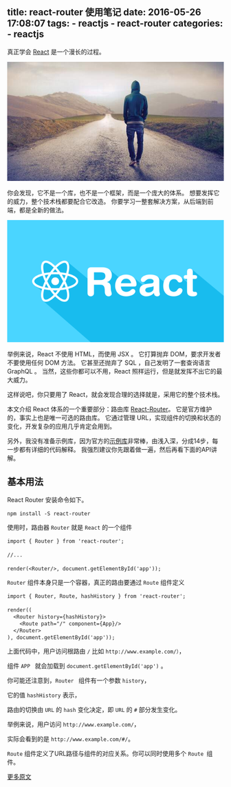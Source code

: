 title: react-router 使用笔记
date: 2016-05-26 17:08:07
tags:
    - reactjs
    - react-router
categories:
    - reactjs
---

真正学会 [React](https://facebook.github.io/react/) 是一个漫长的过程。

![漫长的过程](../../update/20160526/lu.jpg)


你会发现，它不是一个库，也不是一个框架，而是一个庞大的体系。
想要发挥它的威力，整个技术栈都要配合它改造。
你要学习一整套解决方案，从后端到前端，都是全新的做法。


![reactjs](../../update/20160526/react.png)

举例来说，React 不使用 HTML，而使用 JSX 。
它打算抛弃 DOM，要求开发者不要使用任何 DOM 方法。
它甚至还抛弃了 SQL ，自己发明了一套查询语言 GraphQL 。
当然，这些你都可以不用，React 照样运行，但是就发挥不出它的最大威力。


这样说吧，你只要用了 React，就会发现合理的选择就是，采用它的整个技术栈。


本文介绍 React 体系的一个重要部分：路由库 [React-Router](https://github.com/reactjs/react-router)。
它是官方维护的，事实上也是唯一可选的路由库。
它通过管理 URL，实现组件的切换和状态的变化，开发复杂的应用几乎肯定会用到。



另外，我没有准备示例库，因为官方的[示例库](https://github.com/reactjs/react-router-tutorial/tree/master/lessons)非常棒，由浅入深，分成14步，每一步都有详细的代码解释。
我强烈建议你先跟着做一遍，然后再看下面的API讲解。


## 基本用法

React Router 安装命令如下。

```
npm install -S react-router
```

使用时，路由器 `Router` 就是 `React` 的一个组件

```
import { Router } from 'react-router';

//...

render(<Router/>, document.getElementById('app'));
```


`Router` 组件本身只是一个容器，真正的路由要通过 `Route` 组件定义


```
import { Router, Route, hashHistory } from 'react-router';

render((
  <Router history={hashHistory}>
    <Route path="/" component={App}/>
  </Router>
), document.getElementById('app'));
```


上面代码中，用户访问根路由 `/` 比如 `http://www.example.com/）`，

组件 `APP ` 就会加载到 `document.getElementById('app')` 。

你可能还注意到，`Router ` 组件有一个参数 `history`，

它的值 `hashHistory` 表示，

路由的切换由 `URL` 的 `hash` 变化决定，即 `URL` 的 `#` 部分发生变化。

举例来说，用户访问 `http://www.example.com/`，

实际会看到的是 `http://www.example.com/#/`。

`Route` 组件定义了URL路径与组件的对应关系。你可以同时使用多个 `Route `组件。


[更多原文](http://www.ruanyifeng.com/blog/2016/05/react_router.html)



